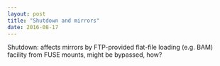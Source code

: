 ```yaml
---
layout: post
title: "Shutdown and mirrors"
date: 2016-08-17
---
```


Shutdown: affects mirrors by FTP-provided flat-file loading (e.g. BAM) facility from FUSE mounts, might be bypassed, how?

